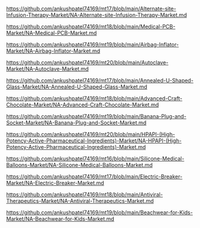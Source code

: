 <p><a href="https://github.com/ankushpatel74169/mt17/blob/main/Alternate-site-Infusion-Therapy-Market/NA-Alternate-site-Infusion-Therapy-Market.md">https://github.com/ankushpatel74169/mt17/blob/main/Alternate-site-Infusion-Therapy-Market/NA-Alternate-site-Infusion-Therapy-Market.md</a></p><p><a href="https://github.com/ankushpatel74169/mt18/blob/main/Medical-PCB-Market/NA-Medical-PCB-Market.md">https://github.com/ankushpatel74169/mt18/blob/main/Medical-PCB-Market/NA-Medical-PCB-Market.md</a></p><p><a href="https://github.com/ankushpatel74169/mt19/blob/main/Airbag-Inflator-Market/NA-Airbag-Inflator-Market.md">https://github.com/ankushpatel74169/mt19/blob/main/Airbag-Inflator-Market/NA-Airbag-Inflator-Market.md</a></p><p><a href="https://github.com/ankushpatel74169/mt20/blob/main/Autoclave-Market/NA-Autoclave-Market.md">https://github.com/ankushpatel74169/mt20/blob/main/Autoclave-Market/NA-Autoclave-Market.md</a></p><p><a href="https://github.com/ankushpatel74169/mt17/blob/main/Annealed-U-Shaped-Glass-Market/NA-Annealed-U-Shaped-Glass-Market.md">https://github.com/ankushpatel74169/mt17/blob/main/Annealed-U-Shaped-Glass-Market/NA-Annealed-U-Shaped-Glass-Market.md</a></p><p><a href="https://github.com/ankushpatel74169/mt18/blob/main/Advanced-Craft-Chocolate-Market/NA-Advanced-Craft-Chocolate-Market.md">https://github.com/ankushpatel74169/mt18/blob/main/Advanced-Craft-Chocolate-Market/NA-Advanced-Craft-Chocolate-Market.md</a></p><p><a href="https://github.com/ankushpatel74169/mt19/blob/main/Banana-Plug-and-Socket-Market/NA-Banana-Plug-and-Socket-Market.md">https://github.com/ankushpatel74169/mt19/blob/main/Banana-Plug-and-Socket-Market/NA-Banana-Plug-and-Socket-Market.md</a></p><p><a href="https://github.com/ankushpatel74169/mt20/blob/main/HPAPI-(High-Potency-Active-Pharmaceutical-Ingredients)-Market/NA-HPAPI-(High-Potency-Active-Pharmaceutical-Ingredients)-Market.md">https://github.com/ankushpatel74169/mt20/blob/main/HPAPI-(High-Potency-Active-Pharmaceutical-Ingredients)-Market/NA-HPAPI-(High-Potency-Active-Pharmaceutical-Ingredients)-Market.md</a></p><p><a href="https://github.com/ankushpatel74169/mt16/blob/main/Silicone-Medical-Balloons-Market/NA-Silicone-Medical-Balloons-Market.md">https://github.com/ankushpatel74169/mt16/blob/main/Silicone-Medical-Balloons-Market/NA-Silicone-Medical-Balloons-Market.md</a></p><p><a href="https://github.com/ankushpatel74169/mt17/blob/main/Electric-Breaker-Market/NA-Electric-Breaker-Market.md">https://github.com/ankushpatel74169/mt17/blob/main/Electric-Breaker-Market/NA-Electric-Breaker-Market.md</a></p><p><a href="https://github.com/ankushpatel74169/mt18/blob/main/Antiviral-Therapeutics-Market/NA-Antiviral-Therapeutics-Market.md">https://github.com/ankushpatel74169/mt18/blob/main/Antiviral-Therapeutics-Market/NA-Antiviral-Therapeutics-Market.md</a></p><p><a href="https://github.com/ankushpatel74169/mt19/blob/main/Beachwear-for-Kids-Market/NA-Beachwear-for-Kids-Market.md">https://github.com/ankushpatel74169/mt19/blob/main/Beachwear-for-Kids-Market/NA-Beachwear-for-Kids-Market.md</a></p>

